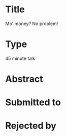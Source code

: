 # Title

Mo' money? No problem!

# Type

45 minute talk

# Abstract


# Submitted to


# Rejected by

